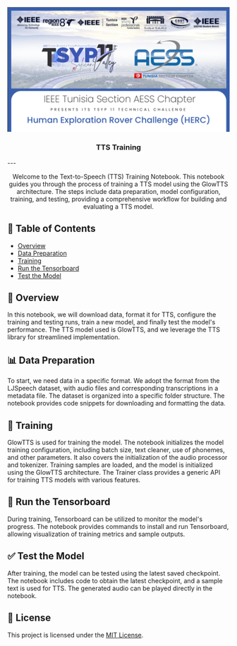 <p align="center">
  <a href="" rel="noopener">
 <img src="images/challenge.png" alt="Project logo"></a>
<!-- </p> -->

<h3 align="center">TTS Training</h3>
---

<p align="center"> Welcome to the Text-to-Speech (TTS) Training Notebook. This notebook guides you through the process of training a TTS model using the GlowTTS architecture. The steps include data preparation, model configuration, training, and testing, providing a comprehensive workflow for building and evaluating a TTS model.
    <br> 
</p>

## 📝 Table of Contents

- [Overview](#overview)
- [Data Preparation](#data-preparation)
- [Training](#training)
- [Run the Tensorboard](#run-the-tensorboard)
- [Test the Model](#test-the-model)

## 📝 Overview

In this notebook, we will download data, format it for TTS, configure the training and testing runs, train a new model, and finally test the model's performance. The TTS model used is GlowTTS, and we leverage the TTS library for streamlined implementation.

## 📊 Data Preparation

To start, we need data in a specific format. We adopt the format from the LJSpeech dataset, with audio files and corresponding transcriptions in a metadata file. The dataset is organized into a specific folder structure. The notebook provides code snippets for downloading and formatting the data.

## 🚀 Training

GlowTTS is used for training the model. The notebook initializes the model training configuration, including batch size, text cleaner, use of phonemes, and other parameters. It also covers the initialization of the audio processor and tokenizer. Training samples are loaded, and the model is initialized using the GlowTTS architecture. The Trainer class provides a generic API for training TTS models with various features.

## 🚀 Run the Tensorboard

During training, Tensorboard can be utilized to monitor the model's progress. The notebook provides commands to install and run Tensorboard, allowing visualization of training metrics and sample outputs.

## ✅ Test the Model

After training, the model can be tested using the latest saved checkpoint. The notebook includes code to obtain the latest checkpoint, and a sample text is used for TTS. The generated audio can be played directly in the notebook.

## 📄 License

This project is licensed under the [MIT License](LICENSE).
